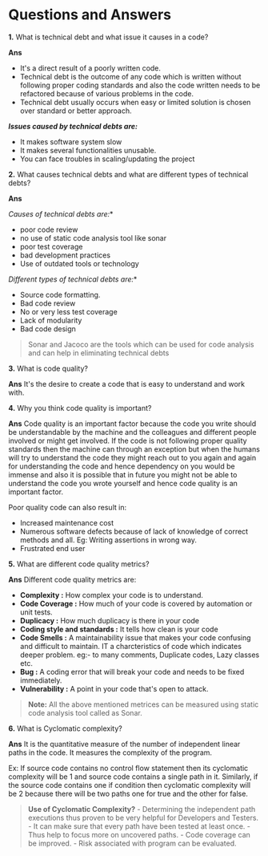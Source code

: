 # Questions and Answers

**1.** What is technical debt and what issue it causes in a code?

**Ans** 
* It's a direct result of a poorly written code.
* Technical debt is the outcome of any code which is written without following proper coding standards and also the code written needs to be refactored because of various problems in the code.
* Technical debt usually occurs when easy or limited solution is chosen over standard or better approach.

**_Issues caused by technical debts are:_**

- It makes software system slow
- It makes several functionalities unusable.
- You can face troubles in scaling/updating the project

**2.** What causes technical debts and what are different types of technical debts?

**Ans**

*_Causes of technical debts are:_**

- poor code review
- no use of static code analysis tool like sonar 
- poor test coverage
- bad development practices
- Use of outdated tools or technology

*_Different types of technical debts are:_**
- Source code formatting.
- Bad code review
- No or very less test coverage
- Lack of modularity
- Bad code design

> Sonar and Jacoco are the tools which can be used for code analysis and can help in eliminating technical debts

**3.** What is code quality?

**Ans** It's the desire to create a code that is easy to understand and work with.

**4.** Why you think code quality is important?

**Ans** Code quality is an important factor because the code you write should be understandable by the machine and the colleagues and different people involved or might get involved. If the code is not following proper quality standards then the machine can through an exception but when the humans will try to understand the code they might reach out to you again and again for understanding the code and hence dependency on you would be immense and also it is possible that in future you might not be able to understand the code you wrote yourself and hence code quality is an important factor.

Poor quality code can also result in:
- Increased maintenance cost
- Numerous software defects because of lack of knowledge of correct methods and all.
  Eg: Writing assertions in wrong way.
- Frustrated end user

**5.** What are different code quality metrics?

**Ans** Different code quality metrics are:

- **Complexity :** How complex your code is to understand.
- **Code Coverage :** How much of your code is covered by automation or unit tests.
- **Duplicacy :** How much duplicacy is there in your code
- **Coding style and standards :** It tells how clean is your code 
- **Code Smells :** A maintainability issue that makes your code confusing and difficult to maintain. IT a charcteristics of code  which indicates deeper problem.
eg:- to many comments, Duplicate codes, Lazy classes etc.
- **Bug :** A coding error that will break your code and needs to be fixed immediately.
- **Vulnerability :** A point in your code that's open to attack.

> **Note:** All the above mentioned metrices can be measured using static code analysis tool called as Sonar.

**6.** What is Cyclomatic complexity?

**Ans** It is the quantitative measure of the number of independent linear paths in the code. It measures the complexity of the program.

Ex:  If source code contains no control flow statement then its cyclomatic complexity will be 1 and source code contains a single path in it. Similarly, if the source code contains one if condition then cyclomatic complexity will be 2 because there will be two paths one for true and the other for false.

> **Use of Cyclomatic Complexity?**	
	- Determining the independent path executions thus proven to be very helpful for Developers and Testers.
	- It can make sure that every path have been tested at least once.
	- Thus help to focus more on uncovered paths.
	- Code coverage can be improved.
	- Risk associated with program can be evaluated.